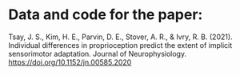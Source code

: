 # Data and code for the paper: 

Tsay, J. S., Kim, H. E., Parvin, D. E., Stover, A. R., & Ivry, R. B. (2021). Individual differences in proprioception predict the extent of implicit sensorimotor adaptation. Journal of Neurophysiology. https://doi.org/10.1152/jn.00585.2020
 
